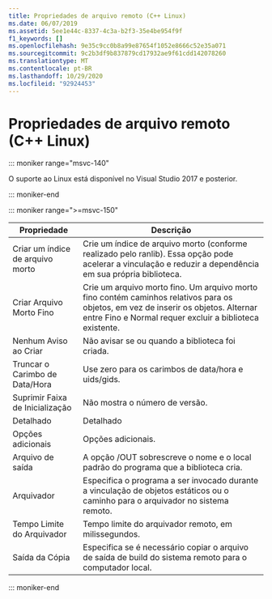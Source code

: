 ```yaml
---
title: Propriedades de arquivo remoto (C++ Linux)
ms.date: 06/07/2019
ms.assetid: 5ee1e44c-8337-4c3a-b2f3-35e4be954f9f
f1_keywords: []
ms.openlocfilehash: 9e35c9cc0b8a99e87654f1052e8666c52e35a071
ms.sourcegitcommit: 9c2b3df9b837879cd17932ae9f61cdd142078260
ms.translationtype: MT
ms.contentlocale: pt-BR
ms.lasthandoff: 10/29/2020
ms.locfileid: "92924453"
---
```

# <a name="remote-archive-properties-c-linux"></a>Propriedades de arquivo remoto (C++ Linux)

::: moniker range="msvc-140"

O suporte ao Linux está disponível no Visual Studio 2017 e posterior.

::: moniker-end

::: moniker range=">=msvc-150"

| Propriedade | Descrição |
|--|--|
| Criar um índice de arquivo morto | Crie um índice de arquivo morto (conforme realizado pelo ranlib). Essa opção pode acelerar a vinculação e reduzir a dependência em sua própria biblioteca. |
| Criar Arquivo Morto Fino | Crie um arquivo morto fino.  Um arquivo morto fino contém caminhos relativos para os objetos, em vez de inserir os objetos.  Alternar entre Fino e Normal requer excluir a biblioteca existente. |
| Nenhum Aviso ao Criar | Não avisar se ou quando a biblioteca foi criada. |
| Truncar o Carimbo de Data/Hora | Use zero para os carimbos de data/hora e uids/gids. |
| Suprimir Faixa de Inicialização | Não mostra o número de versão. |
| Detalhado | Detalhado |
| Opções adicionais | Opções adicionais. |
| Arquivo de saída | A opção /OUT sobrescreve o nome e o local padrão do programa que a biblioteca cria. |
| Arquivador | Especifica o programa a ser invocado durante a vinculação de objetos estáticos ou o caminho para o arquivador no sistema remoto. |
| Tempo Limite do Arquivador | Tempo limite do arquivador remoto, em milissegundos. |
| Saída da Cópia | Especifica se é necessário copiar o arquivo de saída de build do sistema remoto para o computador local. |

::: moniker-end
